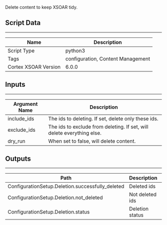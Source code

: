 Delete content to keep XSOAR tidy.

## Script Data
---

| **Name** | **Description** |
| --- | --- |
| Script Type | python3 |
| Tags | configuration, Content Management |
| Cortex XSOAR Version | 6.0.0 |

## Inputs
---

| **Argument Name** | **Description** |
| --- | --- |
| include_ids | The ids to deleting. If set, delete only these ids. |
| exclude_ids | The ids to exclude from deleting. If set, will delete everything else. |
| dry_run | When set to false, will delete content. |

## Outputs
---

| **Path** | **Description** | **Type** |
| --- | --- | --- |
| ConfigurationSetup.Deletion.successfully_deleted | Deleted ids | String |
| ConfigurationSetup.Deletion.not_deleted | Not deleted ids | String |
| ConfigurationSetup.Deletion.status | Deletion status | String |

